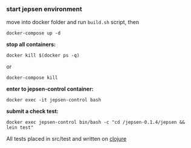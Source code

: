 ### start jepsen environment

move into docker folder and 
run `build.sh` script, then
```
docker-compose up -d
```
**stop all containers:**
```
docker kill $(docker ps -q)
```
or
```
docker-compose kill
```
**enter to jepsen-control container:**
```
docker exec -it jepsen-control bash
```
**submit a check test:**
```
docker exec jepsen-control bin/bash -c "cd /jepsen-0.1.4/jepsen && lein test"
```

All tests placed in src/test and written on [clojure](https://clojure.org/)
